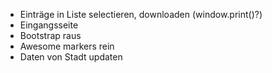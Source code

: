 - Einträge in Liste selectieren, downloaden (window.print()?)
- Eingangsseite 
- Bootstrap raus
- Awesome markers rein
- Daten von Stadt updaten
